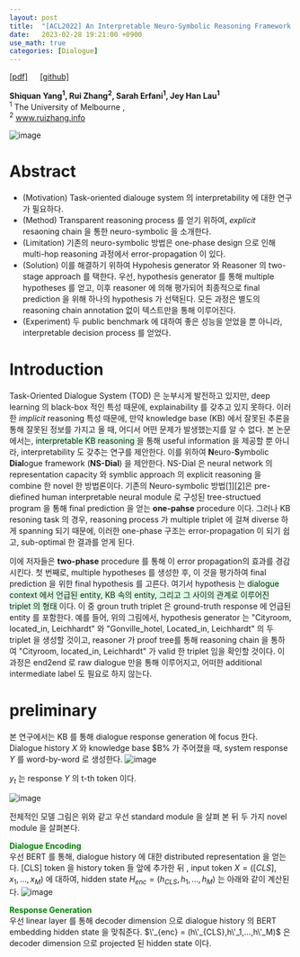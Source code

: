 ```yaml
---
layout: post
title:  "[ACL2022] An Interpretable Neuro-Symbolic Reasoning Framework for Task-Oriented Dialogue Generation"
date:   2023-02-28 19:21:00 +0900
use_math: true
categories: [Dialogue]
---
```

[[pdf]](https://aclanthology.org/2022.acl-long.338.pdf) &emsp;
[[github]](https://github.com/shiquanyang/NS-Dial)

**Shiquan Yang<sup>1</sup>, Rui Zhang<sup>2</sup>, Sarah Erfani<sup>1</sup>, Jey Han Lau<sup>1</sup>**
<br><sup>1</sup> The University of Melbourne ,<br><sup>2</sup> www.ruizhang.info &emsp;

![image](https://user-images.githubusercontent.com/42200027/221837156-917dce11-fb59-4a68-8786-7e23689f0429.png)

# Abstract
- (Motivation) Task-oriented dialouge system 의 interpretability 에 대한 연구가 필요하다.
- (Method) Transparent reasoning process 를 얻기 위하여, *explicit* resaoning chain 을 통한 neuro-symbolic 을 소개한다.
- (Limitation) 기존의 neuro-symbolic 방법은 one-phase design 으로 인해 multi-hop reasoning 과정에서 error-propagation 이 있다.
- (Solution) 이를 해결하기 위하여 Hypohesis generator 와 Reasoner 의 two-stage approach 를 택한다. 우선, hypothesis generator 를 통해 multiple hypotheses 를 얻고, 이후 reasoner 에 의해 평가되어 최종적으로 final prediction 을 위해 하나의 hypothesis 가 선택된다. 모든 과정은 별도의 reasoning chain annotation 없이 텍스트만을 통해 이루어진다.
- (Experiment) 두 public benchmark 에 대하여 좋은 성능을 얻었을 뿐 아니라, interpretable decision process 를 얻었다.

# Introduction
Task-Oriented Dialogue System (TOD) 은 눈부시게 발전하고 있지만, deep learning 의 black-box 적인 특성 때문에, explainability 를 갖추고 있지 못하다.
이러한 *implicit* reasoning 특성 때문에, 만약 knowledge base (KB) 에서 잘못된 추론을 통해 잘못된 정보를 가지고 올 때, 어디서 어떤 문제가 발생했는지를 알 수 없다.
본 논문에서는, <span style='background-color: #dcffe4'> interpretable KB reasoning </span> 을 통해 useful information 을 제공할 뿐 아니라, interpretability 도 갖추는 연구를 제안한다.
이를 위하여 **N**euro-**S**ymbolic **Dial**ogue framework (**NS-Dial**) 을 제안한다.
NS-Dial 은 neural network 의 representation capacity 와 symblic approach 의 explicit reasoning 을 combine 한 novel 한 방법론이다.
기존의 Neuro-symbolic 방법[[1]](https://proceedings.mlr.press/v97/vedantam19a.html)[[2]](https://openreview.net/pdf?id=ryxjnREFwH)은 pre-diefined human interpretable neural module 로 구성된 tree-structued program 을 통해 final prediction 을 얻는 **one-pahse** procedure 이다.
그러나 KB resoning task 의 경우, reasoning process 가 multiple triplet 에 걸쳐 diverse 하게 spanning 되기 때문에, 이러한 one-phase 구조는 error-propagation 이 되기 쉽고, sub-optimal 한 결과를 얻게 된다.

이에 저자들은 **two-phase** procedure 를 통해 이 error propagation의 효과를 경감시킨다.
첫 번째로, multiple hypotheses 를 생성한 후, 이 것을 평가하여 final prediction 을 위한 final hypothesis 를 고른다.
여기서 hypothesis 는 <span style='background-color: #dcffe4'> dialogue context 에서 언급된 entity, KB 속의 entity, 그리고 그 사이의 관계로 이루어진 triplet 의 형태 </span> 이다.
이 중 groun truth triplet 은 ground-truth response 에 언급된 entity 를 포함한다.
예를 들어, 위의 그림에서, hypothesis generator 는 "Cityroom, located_in, Leichhardt" 와 "Gonville_hotel, Located_in, Leichhardt" 의 두 triplet 을 생성할 것이고, reasoner 가 proof tree를 통해 reasoning chain 을 통하여 "Cityroom, located_in, Leichhardt" 가 valid 한 triplet 임을 확인할 것이다. 
이 과정은 end2end 로 raw dialogue 만을 통해 이루어지고, 어떠한 additional intermediate label 도 필요로 하지 않는다.

# preliminary
본 연구에서는 KB 를 통해 dialogue response generation 에 focus 한다.
Dialogue history $X$ 와 knowledge base $B% 가 주어졌을 때, system response $Y$ 를 word-by-word 로 생성한다.
![image](https://user-images.githubusercontent.com/42200027/221843136-1579ab2c-4c49-4cf8-9c74-7e163c5d6c77.png)

$y_t$ 는 response $Y$ 의 t-th token 이다.

![image](https://user-images.githubusercontent.com/42200027/221843313-4cbdfaf4-4328-4a09-b437-f2f7089c1e8e.png)

전체적인 모델 그림은 위와 같고 우선 standard module 을 살펴 본 뒤 두 가지 novel module 을 살펴본다.

<span style='color:green;font-weight:bold'> Dialogue Encoding </span>
<br>
우선 BERT 를 통해, dialogue history 에 대한 distributed representation 을 얻는다.
[CLS] token 을 history token 들 앞에 추가한 뒤 , input token $X = ([CLS],x_1,...,x_M)$ 에 대하여, hidden state $H_{enc} = (h_{CLS},h_1,...,h_M)$ 는 아래와 같이 계산된다. 
![image](https://user-images.githubusercontent.com/42200027/221844350-cb636050-abec-4fe6-b9ce-484d9c32b5e4.png)

<span style='color:green;font-weight:bold'> Response Generation </span>
<br>
우선 linear layer 를 통해 decoder dimension 으로 dialogue history 의 BERT embedding hidden state 을 맞춰준다.
$\'_{enc} = (h\'_{CLS},h\'_1,...,h\'_M)$ 은 decoder dimension 으로 projected 된 hidden state 이다.

